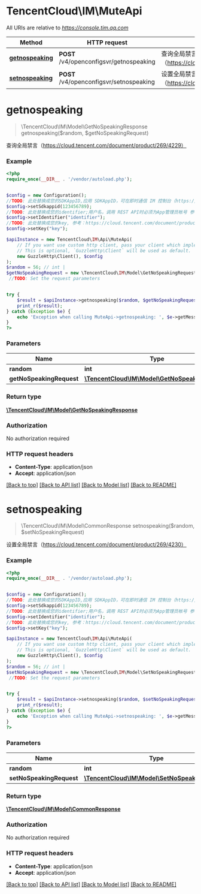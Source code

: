 # TencentCloud\IM\MuteApi

All URIs are relative to *https://console.tim.qq.com*

Method | HTTP request | Description
------------- | ------------- | -------------
[**getnospeaking**](MuteApi.md#getnospeaking) | **POST** /v4/openconfigsvr/getnospeaking | 查询全局禁言（https://cloud.tencent.com/document/product/269/4229）
[**setnospeaking**](MuteApi.md#setnospeaking) | **POST** /v4/openconfigsvr/setnospeaking | 设置全局禁言（https://cloud.tencent.com/document/product/269/4230）


# **getnospeaking**
> \TencentCloud\IM\Model\GetNoSpeakingResponse getnospeaking($random, $getNoSpeakingRequest)

查询全局禁言（https://cloud.tencent.com/document/product/269/4229）

### Example
```php
<?php
require_once(__DIR__ . '/vendor/autoload.php');


$config = new Configuration();
//TODO: 此处替换成您的SDKAppID,应用 SDKAppID，可在即时通信 IM 控制台（https://console.cloud.tencent.com/im） 的应用卡片中获取。
$config->setSdkappid(123456789);
//TODO: 此处替换成您的identifier;用户名，调用 REST API时必须为App管理员帐号 参考:https://cloud.tencent.com/document/product/269/31999#app-.E7.AE.A1.E7.90.86.E5.91.98
$config->setIdentifier("identifier");
//TODO: 此处替换成您的key, 参考：https://cloud.tencent.com/document/product/269/32688#getkey
$config->setKey("key");

$apiInstance = new TencentCloud\IM\Api\MuteApi(
    // If you want use custom http client, pass your client which implements `GuzzleHttp\ClientInterface`.
    // This is optional, `GuzzleHttp\Client` will be used as default.
    new GuzzleHttp\Client(), $config
);
$random = 56; // int | 
$getNoSpeakingRequest = new \TencentCloud\IM\Model\GetNoSpeakingRequest(); // \TencentCloud\IM\Model\GetNoSpeakingRequest | 
 //TODO: Set the request parameters


try {
    $result = $apiInstance->getnospeaking($random, $getNoSpeakingRequest);
    print_r($result);
} catch (Exception $e) {
    echo 'Exception when calling MuteApi->getnospeaking: ', $e->getMessage(), PHP_EOL;
}
?>
```

### Parameters

Name | Type | Description  | Notes
------------- | ------------- | ------------- | -------------
 **random** | **int**|  |
 **getNoSpeakingRequest** | [**\TencentCloud\IM\Model\GetNoSpeakingRequest**](../Model/GetNoSpeakingRequest.md)|  | [optional]

### Return type

[**\TencentCloud\IM\Model\GetNoSpeakingResponse**](../Model/GetNoSpeakingResponse.md)

### Authorization

No authorization required

### HTTP request headers

 - **Content-Type**: application/json
 - **Accept**: application/json

[[Back to top]](#) [[Back to API list]](../../README.md#documentation-for-api-endpoints) [[Back to Model list]](../../README.md#documentation-for-models) [[Back to README]](../../README.md)

# **setnospeaking**
> \TencentCloud\IM\Model\CommonResponse setnospeaking($random, $setNoSpeakingRequest)

设置全局禁言（https://cloud.tencent.com/document/product/269/4230）

### Example
```php
<?php
require_once(__DIR__ . '/vendor/autoload.php');


$config = new Configuration();
//TODO: 此处替换成您的SDKAppID,应用 SDKAppID，可在即时通信 IM 控制台（https://console.cloud.tencent.com/im） 的应用卡片中获取。
$config->setSdkappid(123456789);
//TODO: 此处替换成您的identifier;用户名，调用 REST API时必须为App管理员帐号 参考:https://cloud.tencent.com/document/product/269/31999#app-.E7.AE.A1.E7.90.86.E5.91.98
$config->setIdentifier("identifier");
//TODO: 此处替换成您的key, 参考：https://cloud.tencent.com/document/product/269/32688#getkey
$config->setKey("key");

$apiInstance = new TencentCloud\IM\Api\MuteApi(
    // If you want use custom http client, pass your client which implements `GuzzleHttp\ClientInterface`.
    // This is optional, `GuzzleHttp\Client` will be used as default.
    new GuzzleHttp\Client(), $config
);
$random = 56; // int | 
$setNoSpeakingRequest = new \TencentCloud\IM\Model\SetNoSpeakingRequest(); // \TencentCloud\IM\Model\SetNoSpeakingRequest | 
 //TODO: Set the request parameters


try {
    $result = $apiInstance->setnospeaking($random, $setNoSpeakingRequest);
    print_r($result);
} catch (Exception $e) {
    echo 'Exception when calling MuteApi->setnospeaking: ', $e->getMessage(), PHP_EOL;
}
?>
```

### Parameters

Name | Type | Description  | Notes
------------- | ------------- | ------------- | -------------
 **random** | **int**|  |
 **setNoSpeakingRequest** | [**\TencentCloud\IM\Model\SetNoSpeakingRequest**](../Model/SetNoSpeakingRequest.md)|  | [optional]

### Return type

[**\TencentCloud\IM\Model\CommonResponse**](../Model/CommonResponse.md)

### Authorization

No authorization required

### HTTP request headers

 - **Content-Type**: application/json
 - **Accept**: application/json

[[Back to top]](#) [[Back to API list]](../../README.md#documentation-for-api-endpoints) [[Back to Model list]](../../README.md#documentation-for-models) [[Back to README]](../../README.md)

